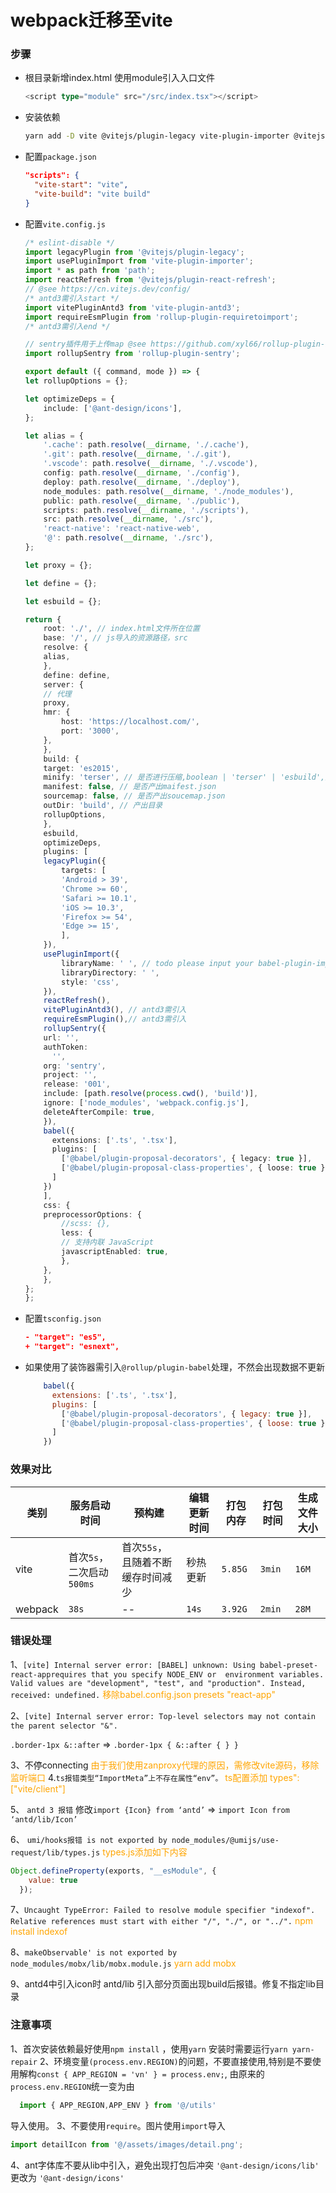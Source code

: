 # webpack迁移至vite
### 步骤
- 根目录新增index.html  使用module引入入口文件
    ```ts
    <script type="module" src="/src/index.tsx"></script>
    ```
- 安装依赖
    ```sh
    yarn add -D vite @vitejs/plugin-legacy vite-plugin-importer @vitejs/plugin-react-refresh @rollup/plugin-babel sass
    ```

- 配置`package.json`

  ```json
  "scripts": {
    "vite-start": "vite",
    "vite-build": "vite build"
  }
  ```
- 配置`vite.config.js`

    ```ts
    /* eslint-disable */
    import legacyPlugin from '@vitejs/plugin-legacy';
    import usePluginImport from 'vite-plugin-importer';
    import * as path from 'path';
    import reactRefresh from '@vitejs/plugin-react-refresh';
    // @see https://cn.vitejs.dev/config/
    /* antd3需引入start */
    import vitePluginAntd3 from 'vite-plugin-antd3';
    import requireEsmPlugin from 'rollup-plugin-requiretoimport';
    /* antd3需引入end */

    // sentry插件用于上传map @see https://github.com/xyl66/rollup-plugin-sentry
    import rollupSentry from 'rollup-plugin-sentry';

    export default ({ command, mode }) => {
    let rollupOptions = {};

    let optimizeDeps = {
        include: ['@ant-design/icons'],
    };

    let alias = {
        '.cache': path.resolve(__dirname, './.cache'),
        '.git': path.resolve(__dirname, './.git'),
        '.vscode': path.resolve(__dirname, './.vscode'),
        config: path.resolve(__dirname, './config'),
        deploy: path.resolve(__dirname, './deploy'),
        node_modules: path.resolve(__dirname, './node_modules'),
        public: path.resolve(__dirname, './public'),
        scripts: path.resolve(__dirname, './scripts'),
        src: path.resolve(__dirname, './src'),
        'react-native': 'react-native-web',
        '@': path.resolve(__dirname, './src'),
    };

    let proxy = {};

    let define = {};

    let esbuild = {};

    return {
        root: './', // index.html文件所在位置
        base: '/', // js导入的资源路径，src
        resolve: {
        alias,
        },
        define: define,
        server: {
        // 代理
        proxy,
        hmr: {
            host: 'https://localhost.com/',
            port: '3000',
        },
        },
        build: {
        target: 'es2015',
        minify: 'terser', // 是否进行压缩,boolean | 'terser' | 'esbuild',默认使用terser
        manifest: false, // 是否产出maifest.json
        sourcemap: false, // 是否产出soucemap.json
        outDir: 'build', // 产出目录
        rollupOptions,
        },
        esbuild,
        optimizeDeps,
        plugins: [
        legacyPlugin({
            targets: [
            'Android > 39',
            'Chrome >= 60',
            'Safari >= 10.1',
            'iOS >= 10.3',
            'Firefox >= 54',
            'Edge >= 15',
            ],
        }),
        usePluginImport({
            libraryName: ' ', // todo please input your babel-plugin-import config
            libraryDirectory: ' ',
            style: 'css',
        }),
        reactRefresh(),
        vitePluginAntd3(), // antd3需引入
        requireEsmPlugin(),// antd3需引入
        rollupSentry({
        url: '',
        authToken:
          '',
        org: 'sentry',
        project: '',
        release: '001',
        include: [path.resolve(process.cwd(), 'build')],
        ignore: ['node_modules', 'webpack.config.js'],
        deleteAfterCompile: true,
        }),
        babel({
          extensions: ['.ts', '.tsx'],
          plugins: [
            ['@babel/plugin-proposal-decorators', { legacy: true }],
            ['@babel/plugin-proposal-class-properties', { loose: true }]
          ]
        })
        ],
        css: {
        preprocessorOptions: {
            //scss: {},
            less: {
            // 支持内联 JavaScript
            javascriptEnabled: true,
            },
        },
        },
    };
    };

    ```


- 配置`tsconfig.json`
  ```json
  - "target": "es5",
  + "target": "esnext",

  ```

- 如果使用了装饰器需引入`@rollup/plugin-babel`处理，不然会出现数据不更新
  
  ```js
      babel({
        extensions: ['.ts', '.tsx'],
        plugins: [
          ['@babel/plugin-proposal-decorators', { legacy: true }],
          ['@babel/plugin-proposal-class-properties', { loose: true }]
        ]
      })
  ```
### 效果对比
| 类别    | 服务启动时间              | 预构建                            | 编辑更新时间 | 打包内存 | 打包时间 | 生成文件大小 |
| ------- | ------------------------- | --------------------------------- | ------------ | -------- | -------- | ------------ |
| vite    | 首次`5s`，二次启动`500ms` | 首次`55s`，且随着不断缓存时间减少 | 秒热更新     | `5.85G`  | `3min`   | `16M`        |
| webpack | `38s`                     | --                                | `14s`        | `3.92G`  | `2min`   | `28M`        |

### 错误处理
1、`[vite] Internal server error: [BABEL] unknown: Using babel-preset-react-apprequires that you specify NODE_ENV or  environment variables. Valid values are "development", "test", and "production". Instead, received: undefined.`
<font color='orange'>
移除babel.config.json presets "react-app"
</font>


2、`[vite] Internal server error: Top-level selectors may not contain the parent selector "&".`

`.border-1px &::after` =>  `.border-1px {
    &::after {
    }
  }`

3、不停connecting
<font color='orange'>
由于我们使用zanproxy代理的原因，需修改vite源码，移除监听端口
</font>
4.`ts报错类型“ImportMeta”上不存在属性“env”。`
<font color='orange'>
ts配置添加 types": ["vite/client"]
</font>

5、 `antd 3 报错`
修改`import {Icon} from ‘antd’` => `import Icon from ‘antd/lib/Icon’`

6、 `umi/hooks报错
is not exported by node_modules/@umijs/use-request/lib/types.js`
<font color='orange'>types.js添加如下内容</font>
```js
Object.defineProperty(exports, "__esModule", {
    value: true
  });
```

7、`Uncaught TypeError: Failed to resolve module specifier "indexof". Relative references must start with either "/", "./", or "../".`
<font color='orange'> npm install indexof </font>

8、`makeObservable' is not exported by node_modules/mobx/lib/mobx.module.js`
<font color='orange'>yarn add mobx</font>

9、antd4中引入icon时 antd/lib 引入部分页面出现build后报错。修复不指定lib目录

### 注意事项
1、首次安装依赖最好使用`npm install` ，使用`yarn` 安装时需要运行`yarn yarn-repair`
2、环境变量`(process.env.REGION)`的问题，不要直接使用,特别是不要使用解构`const { APP_REGION = 'vn' } = process.env;`, 由原来的`process.env.REGION`统一变为由
```js
  import { APP_REGION,APP_ENV } from '@/utils'
```

导入使用。
3、不要使用`require`。图片使用`import`导入
```js
import detailIcon from '@/assets/images/detail.png';
```
4、ant字体库不要从lib中引入，避免出现打包后冲突 `'@ant-design/icons/lib'` 更改为 `'@ant-design/icons'`